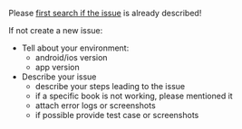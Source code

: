 Please [first search if the issue](https://github.com/holisticon/flynn-book-scanner/issues?utf8=✓&q=) is already described!

If not create a new issue:

* Tell about your environment:
  * android/ios version
  * app version
* Describe your issue
  * describe your steps leading to the issue
  * if a specific book is not working, please mentioned it 
  * attach error logs or screenshots
  * if possible provide test case or screenshots
